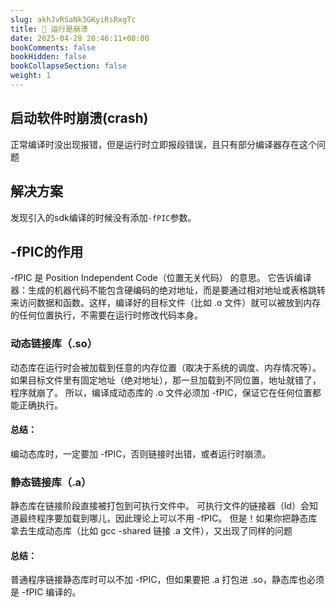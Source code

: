 ```yaml
---
slug: akhJvRSaNk3GKyiRsRxgTc
title: 📝 运行是崩溃
date: 2025-04-28 20:46:11+08:00
bookComments: false
bookHidden: false
bookCollapseSection: false
weight: 1
---
```


## 启动软件时崩溃(crash)
正常编译时没出现报错，但是运行时立即报段错误，且只有部分编译器存在这个问题

## 解决方案
发现引入的sdk编译的时候没有添加`-fPIC`参数。

## -fPIC的作用
-fPIC 是 Position Independent Code（位置无关代码） 的意思。
它告诉编译器：生成的机器代码不能包含硬编码的绝对地址，而是要通过相对地址或表格跳转来访问数据和函数。这样，编译好的目标文件（比如 .o 文件）就可以被放到内存的任何位置执行，不需要在运行时修改代码本身。

### 动态链接库（.so）
动态库在运行时会被加载到任意的内存位置（取决于系统的调度、内存情况等）。
如果目标文件里有固定地址（绝对地址），那一旦加载到不同位置，地址就错了，程序就崩了。
所以，编译成动态库的 .o 文件必须加 -fPIC，保证它在任何位置都能正确执行。
#### 总结：
编动态库时，一定要加 -fPIC，否则链接时出错，或者运行时崩溃。


### 静态链接库（.a）
静态库在链接阶段直接被打包到可执行文件中。
可执行文件的链接器（ld）会知道最终程序要加载到哪儿，因此理论上可以不用 -fPIC。
但是！如果你把静态库拿去生成动态库（比如 gcc -shared 链接 .a 文件），又出现了同样的问题
#### 总结：
普通程序链接静态库时可以不加 -fPIC，但如果要把 .a 打包进 .so，静态库也必须是 -fPIC 编译的。